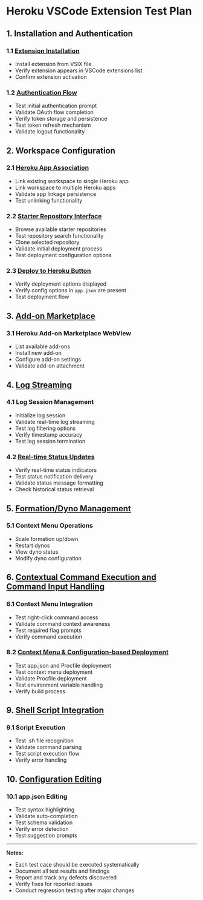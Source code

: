 # Heroku VSCode Extension Test Plan

## 1. Installation and Authentication

### 1.1 [Extension Installation](./installation.md)

- Install extension from VSIX file
- Verify extension appears in VSCode extensions list
- Confirm extension activation

### 1.2 [Authentication Flow](./authenticaton.md)

- Test initial authentication prompt
- Validate OAuth flow completion
- Verify token storage and persistence
- Test token refresh mechanism
- Validate logout functionality

## 2. Workspace Configuration

### 2.1 [Heroku App Association](./link-heroku-apps-to-workspace.md)

- Link existing workspace to single Heroku app
- Link workspace to multiple Heroku apps
- Validate app linkage persistence
- Test unlinking functionality

### 2.2 [Starter Repository Interface](./starter-repository-interface.md)

- Browse available starter repositories
- Test repository search functionality
- Clone selected repository
- Validate initial deployment process
- Test deployment configuration options

### 2.3 [Deploy to Heroku Button](./deploy-to-heroku-button.md)

- Verify deployment options displayed
- Verify config options in `app.json` are present
- Test deployment flow

## 3. [Add-on Marketplace](./add-on-marketplace.md)

### 3.1 Heroku Add-on Marketplace WebView

- List available add-ons
- Install new add-on
- Configure add-on settings
- Validate add-on attachment

## 4. [Log Streaming](./log-streaming.md)

### 4.1 Log Session Management

- Initialize log session
- Validate real-time log streaming
- Test log filtering options
- Verify timestamp accuracy
- Test log session termination

### 4.2 [Real-time Status Updates](./real-time-updates.md)

- Verify real-time status indicators
- Test status notification delivery
- Validate status message formatting
- Check historical status retrieval

## 5. [Formation/Dyno Management](./formation-and-dyno-management.md)

### 5.1 Context Menu Operations

- Scale formation up/down
- Restart dynos
- View dyno status
- Modify dyno configuration

## 6. [Contextual Command Execution and Command Input Handling](./context-menu.md)

### 6.1 Context Menu Integration

- Test right-click command access
- Validate command context awareness
- Test required flag prompts
- Verify command execution

### 8.2 [Context Menu & Configuration-based Deployment](./context-menu-and-configuration-deployments.md)

- Test app.json and Procfile deployment
- Test context menu deployment
- Validate Procfile deployment
- Test environment variable handling
- Verify build process

## 9. [Shell Script Integration](./command-execution-from-sh-file.md)

### 9.1 Script Execution

- Test .sh file recognition
- Validate command parsing
- Test script execution flow
- Verify error handling

## 10. [Configuration Editing](./configuration-editing.md)

### 10.1 app.json Editing

- Test syntax highlighting
- Validate auto-completion
- Test schema validation
- Verify error detection
- Test suggestion prompts

---

**Notes:**

- Each test case should be executed systematically
- Document all test results and findings
- Report and track any defects discovered
- Verify fixes for reported issues
- Conduct regression testing after major changes
